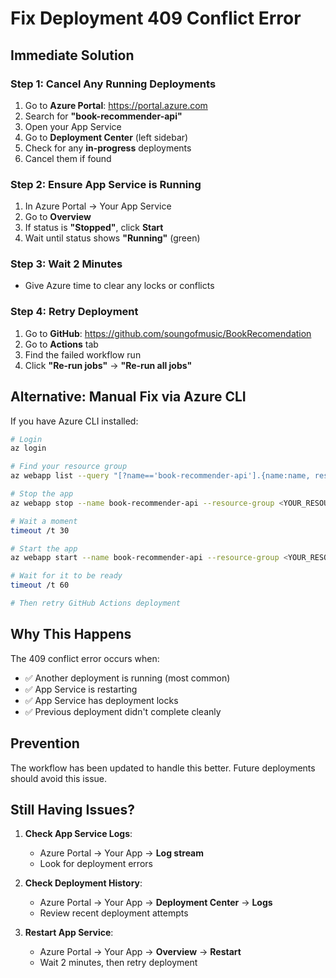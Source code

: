# Fix Deployment 409 Conflict Error

## Immediate Solution

### Step 1: Cancel Any Running Deployments
1. Go to **Azure Portal**: https://portal.azure.com
2. Search for **"book-recommender-api"**
3. Open your App Service
4. Go to **Deployment Center** (left sidebar)
5. Check for any **in-progress** deployments
6. Cancel them if found

### Step 2: Ensure App Service is Running
1. In Azure Portal → Your App Service
2. Go to **Overview**
3. If status is **"Stopped"**, click **Start**
4. Wait until status shows **"Running"** (green)

### Step 3: Wait 2 Minutes
- Give Azure time to clear any locks or conflicts

### Step 4: Retry Deployment
1. Go to **GitHub**: https://github.com/soungofmusic/BookRecomendation
2. Go to **Actions** tab
3. Find the failed workflow run
4. Click **"Re-run jobs"** → **"Re-run all jobs"**

## Alternative: Manual Fix via Azure CLI

If you have Azure CLI installed:

```bash
# Login
az login

# Find your resource group
az webapp list --query "[?name=='book-recommender-api'].{name:name, resourceGroup:resourceGroup}" --output table

# Stop the app
az webapp stop --name book-recommender-api --resource-group <YOUR_RESOURCE_GROUP>

# Wait a moment
timeout /t 30

# Start the app
az webapp start --name book-recommender-api --resource-group <YOUR_RESOURCE_GROUP>

# Wait for it to be ready
timeout /t 60

# Then retry GitHub Actions deployment
```

## Why This Happens

The 409 conflict error occurs when:
- ✅ Another deployment is running (most common)
- ✅ App Service is restarting
- ✅ App Service has deployment locks
- ✅ Previous deployment didn't complete cleanly

## Prevention

The workflow has been updated to handle this better. Future deployments should avoid this issue.

## Still Having Issues?

1. **Check App Service Logs**:
   - Azure Portal → Your App → **Log stream**
   - Look for deployment errors

2. **Check Deployment History**:
   - Azure Portal → Your App → **Deployment Center** → **Logs**
   - Review recent deployment attempts

3. **Restart App Service**:
   - Azure Portal → Your App → **Overview** → **Restart**
   - Wait 2 minutes, then retry deployment

